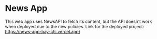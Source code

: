 # News App
This web app uses NewsAPI to fetch its content, but the API doesn't work when deployed due to the new policies.
Link for the deployed project: https://news-app-bay-chi.vercel.app/
